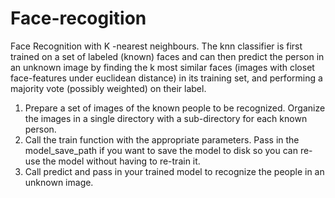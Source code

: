 # Face-recogition
Face Recognition with K -nearest neighbours.
The knn classifier is first trained on a set of labeled (known) faces and can then predict the person
in an unknown image by finding the k most similar faces (images with closet face-features under euclidean distance)
in its training set, and performing a majority vote (possibly weighted) on their label.



1. Prepare a set of images of the known people to be recognized. Organize the images in a single directory
   with a sub-directory for each known person.
2. Call the train function with the appropriate parameters. Pass in the model_save_path if you
   want to save the model to disk so you can re-use the model without having to re-train it.
3. Call predict and pass in your trained model to recognize the people in an unknown image.





